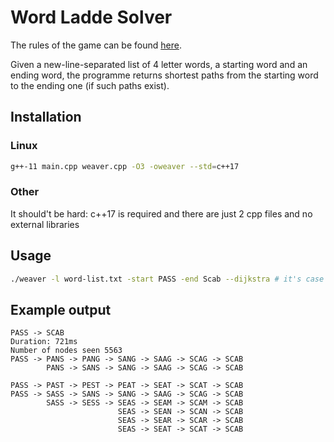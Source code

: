 # Word Ladde Solver
The rules of the game can be found [here](https://en.wikipedia.org/wiki/Word_ladder).

Given a new-line-separated list of 4 letter words, a starting word and an ending word, the programme returns shortest paths from the starting word to the ending one (if such paths exist).
## Installation
### Linux
```bash
g++-11 main.cpp weaver.cpp -O3 -oweaver --std=c++17
```
### Other
It should't be hard: c++17 is required and there are just 2 cpp files and no external libraries

## Usage
```bash
./weaver -l word-list.txt -start PASS -end Scab --dijkstra # it's case insensitive for start and end
```
## Example output
```
PASS -> SCAB
Duration: 721ms
Number of nodes seen 5563
PASS -> PANS -> PANG -> SANG -> SAAG -> SCAG -> SCAB                                                                                                                
        PANS -> SANS -> SANG -> SAAG -> SCAG -> SCAB                                                                                                                
        
PASS -> PAST -> PEST -> PEAT -> SEAT -> SCAT -> SCAB                                                                                                                        
PASS -> SASS -> SANS -> SANG -> SAAG -> SCAG -> SCAB                                                                                                                
        SASS -> SESS -> SEAS -> SEAM -> SCAM -> SCAB                                                                        
                        SEAS -> SEAN -> SCAN -> SCAB                                                                        
                        SEAS -> SEAR -> SCAR -> SCAB                                                                        
                        SEAS -> SEAT -> SCAT -> SCAB    
```
